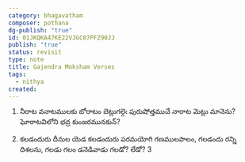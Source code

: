 ```yaml
---
category: bhagavatham
composer: pothana
dg-publish: "true"
id: 01JKQKA47KE22VJGC07PFZ90JJ
publish: "true"
status: revisit
type: note
title: Gajendra Moksham Verses
tags:
  - nithya
created:
---
```


1. నీరాట వనాటములకు
   బోరాటం బెట్లుగల్గెఁ పురుషోత్తముచే
   నారాట మెట్లు మానెను?
   ఘోరాటవిలోని భద్ర కుంజరమునకున్?

2. కలడందురు దీనుల యెడ
   కలడందురు పరమయోగి గణములపాలం,
   గలడందు రన్ని దిశలను,
   గలడు గలం డనెడివాడు గలడో? లేడో?
3
